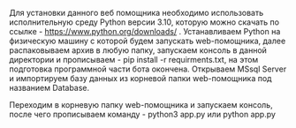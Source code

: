 Для установки данного веб помощника необходимо использовать исполнительную среду Python версии 3.10,
которую можно скачать по ссылке - https://www.python.org/downloads/ .
Устанавливаем Python на физическую машину с которой будем запускать web-помощника, далее распаковываем архив в любую папку, запускаем консоль в данной директории и прописываем - pip install -r requirments.txt, на этом подготовка программной части бота окончена.
Открываем MSsql Server и импортируем базу данных из корневой папки web-помощника под названием Database.

Переходим в корневую папку web-помощника и запускаем консоль, после чего прописываем команду - python3 app.py или python app.py


